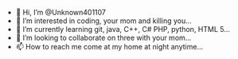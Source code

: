 - 👋 Hi, I’m @Unknown401107
- 👀 I’m interested in coding, your mom and killing you...
- 🌱 I’m currently learning git, java, C++, C# PHP, python, HTML 5...
- 💞️ I’m looking to collaborate on three with your mom...
- 📫 How to reach me come at my home at night anytime...

<!---
Unknown401107/Unknown401107 is a ✨ special ✨ repository because its `README.md` (this file) appears on your GitHub profile.
You can click the Preview link to take a look at your changes.
--->

